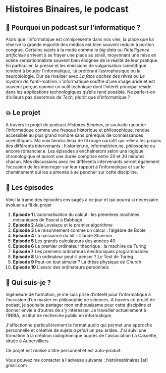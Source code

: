 # Histoires Binaires, le podcast

## :floppy_disk: Pourquoi un podcast sur l’informatique ?

Alors que l’informatique est omniprésente dans nos vies, la place que lui réserve la grande majorité des médias est bien souvent réduite à portion congrue. Certains sujets à la mode comme le *big data*  ou l’*intelligence artificielle* arrivent à se frayer une place au soleil, moyennant une mise en scène sensationnaliste souvent bien éloignée de la réalité de leur pratique. En particulier, la presse et les émissions de vulgarisation scientifique tendent à bouder l’informatique, lui préférant l’astrophysique ou la neurobiologie. Dur de rivaliser avec *La face cachée des rêves* ou *Le mystère de l’anti-matière*. L’informatique souffre d’une image aride et est souvent perçue comme un outil technique dont l’intérêt principal réside dans les applications technologiques qu’elle rend possible. Ne parle-t-on d’ailleurs pas désormais de *Tech,* plutôt que d’informatique ?

## :boom: Le projet

A travers le projet de podcast *Histoires Binaires*, je souhaite raconter l’informatique comme une fresque historique et philosophique, rendue accessible au plus grand nombre sans prérequis de connaissances scientifiques. Ma voix tiendra lieux de fil rouge narratif qui reliera les propos des différents intervenants : historien.ne, informaticien.ne, philosophe ou encore romancier.e. Les épisodes s’enchaîneront selon une logique chronologique et auront une durée comprise entre 20 et 30 minutes chacun. Mes discussions avec les différents intervenants seront également l’occasion de les interroger sur leur rapport à l’informatique et sur le cheminement qui les a amenés à se pencher sur cette discipline.  

## :microphone: Les épisodes

Voici la trame des épisodes envisagés à ce jour et qui pourra si nécessaire évoluer au fil du projet

1. **Episode 1** L’automatisation du calcul : les premières machines mécaniques de Pascal à Babbage
2. **Episode 2** Ada Lovelace et le premier algorithme
3. **Episode 3** Le raisonnement comme un calcul : l’algèbre de Boole 
4. **Episode 4** La naissance du bit : Claude Shannon 
5. **Episode 5** Les grands calculateurs des années 40 
6. **Episode 6** Le premier ordinateur théorique : la machine de Turing
7. **Episode 7** Les premiers ordinateurs électroniques programmables 
8. **Episode 8** Un ordinateur peut-il penser ? Le Test de Turing 
9. **Episode 9** Peut-on tout simuler ? La thèse physique de Church 
10. **Episode 10** L'essor des ordinateurs personnels

## :love_letter: Qui suis-je ?

Ingénieure de formation, je me suis prise d’intérêt pour l’informatique à l’occasion d’un master en philosophie de sciences. A travers ce projet de podast, je souhaite partager mon enthousiasme pour cette discipline et donner envie à d’autres de s’y intéresser. Je travailler actuellement à l’INRIA, institut de recherche public en informatique. 

J'affectionne particulièrement le format audio qui permet une approche personnelle et créative de sujets _a priori_ un peu arides. J'ai suivi une formation à la création radiophonique auprès de l'association La Cassette, située à Aubervilliers. 

Ce projet est réalisé à titre personnel et est auto-produit.

Vous pouvez me contacter à l'adresse suivante : histoiresbinaires [at] gmail.com
